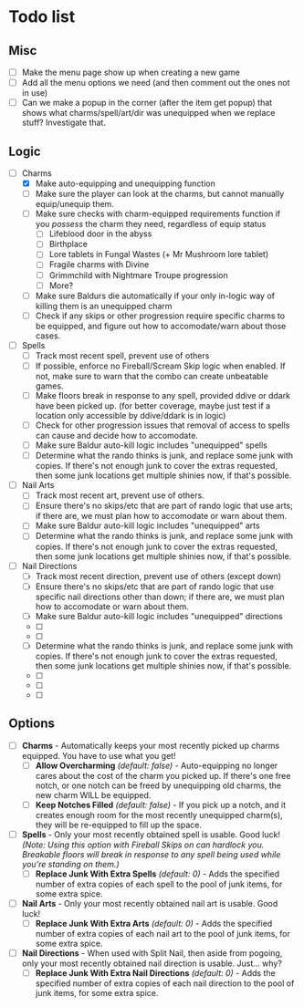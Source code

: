 # Todo list

## Misc
- [ ] Make the menu page show up when creating a new game
- [ ] Add all the menu options we need (and then comment out the ones not in use)
- [ ] Can we make a popup in the corner (after the item get popup) that shows what charms/spell/art/dir was unequipped when we replace stuff? Investigate that.

## Logic

- [ ] Charms
  - [x] Make auto-equipping and unequipping function
  - [ ] Make sure the player can look at the charms, but cannot manually equip/unequip them.
  - [ ] Make sure checks with charm-equipped requirements function if you *possess* the charm they need, regardless of equip status
    - [ ] Lifeblood door in the abyss
    - [ ] Birthplace
    - [ ] Lore tablets in Fungal Wastes (+ Mr Mushroom lore tablet)
    - [ ] Fragile charms with Divine
    - [ ] Grimmchild with Nightmare Troupe progression
    - [ ] More?
  - [ ] Make sure Baldurs die automatically if your only in-logic way of killing them is an unequipped charm
  - [ ] Check if any skips or other progression require specific charms to be equipped, and figure out how to accomodate/warn about those cases.
- [ ] Spells
  - [ ] Track most recent spell, prevent use of others
  - [ ] If possible, enforce no Fireball/Scream Skip logic when enabled. If not, make sure to warn that the combo can create unbeatable games.
  - [ ] Make floors break in response to any spell, provided ddive or ddark have been picked up. (for better coverage, maybe just test if a location only accessible by ddive/ddark is in logic)
  - [ ] Check for other progression issues that removal of access to spells can cause and decide how to accomodate.
  - [ ] Make sure Baldur auto-kill logic includes "unequipped" spells
  - [ ] Determine what the rando thinks is junk, and replace some junk with copies. If there's not enough junk to cover the extras requested, then some junk locations get multiple shinies now, if that's possible.
- [ ] Nail Arts
  - [ ] Track most recent art, prevent use of others.
  - [ ] Ensure there's no skips/etc that are part of rando logic that use arts; if there are, we must plan how to accomodate or warn about them.
  - [ ] Make sure Baldur auto-kill logic includes "unequipped" arts
  - [ ] Determine what the rando thinks is junk, and replace some junk with copies. If there's not enough junk to cover the extras requested, then some junk locations get multiple shinies now, if that's possible.
- [ ] Nail Directions
  - [ ] Track most recent direction, prevent use of others (except down)
  - [ ] Ensure there's no skips/etc that are part of rando logic that use specific nail directions other than down; if there are, we must plan how to accomodate or warn about them.
  - [ ] Make sure Baldur auto-kill logic includes "unequipped" directions
  - [ ] 
  - [ ] 
  - [ ] Determine what the rando thinks is junk, and replace some junk with copies. If there's not enough junk to cover the extras requested, then some junk locations get multiple shinies now, if that's possible.
  - [ ] 
  - [ ] 
  - [ ] 

## Options

- [ ] **Charms** - Automatically keeps your most recently picked up charms equipped. You have to use what you get!
  - [ ] **Allow Overcharming** *(default: false)* - Auto-equipping no longer cares about the cost of the charm you picked up. If there's one free notch, or one notch can be freed by unequipping old charms, the new charm WILL be equipped. 
  - [ ] **Keep Notches Filled** *(default: false)* - If you pick up a notch, and it creates enough room for the most recently unequipped charm(s), they will be re-equipped to fill up the space.
- [ ] **Spells** - Only your most recently obtained spell is usable. Good luck! *(Note: Using this option with Fireball Skips on can hardlock you. Breakable floors will break in response to any spell being used while you're standing on them.)*
  - [ ] **Replace Junk With Extra Spells** *(default: 0)* - Adds the specified number of extra copies of each spell to the pool of junk items, for some extra spice.
- [ ] **Nail Arts** - Only your most recently obtained nail art is usable. Good luck!
  - [ ] **Replace Junk With Extra Arts** *(default: 0)* - Adds the specified number of extra copies of each nail art to the pool of junk items, for some extra spice.
- [ ] **Nail Directions** - When used with Split Nail, then aside from pogoing, only your most recently obtained nail direction is usable. Just... why?
  - [ ] **Replace Junk With Extra Nail Directions** *(default: 0)* - Adds the specified number of extra copies of each nail direction to the pool of junk items, for some extra spice.
